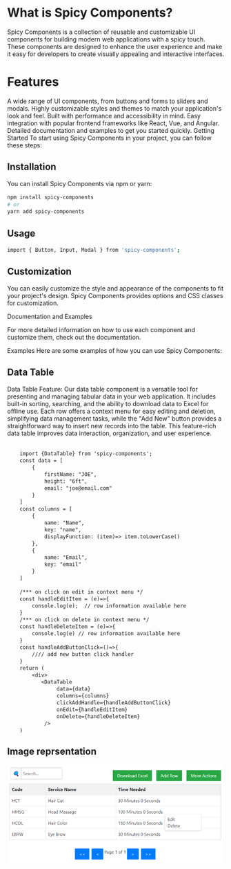 # What is Spicy Components?
Spicy Components is a collection of reusable and customizable UI components for building modern web applications with a spicy touch. These components are designed to enhance the user experience and make it easy for developers to create visually appealing and interactive interfaces.

# Features
A wide range of UI components, from buttons and forms to sliders and modals.
Highly customizable styles and themes to match your application's look and feel.
Built with performance and accessibility in mind.
Easy integration with popular frontend frameworks like React, Vue, and Angular.
Detailed documentation and examples to get you started quickly.
Getting Started
To start using Spicy Components in your project, you can follow these steps:

## Installation

You can install Spicy Components via npm or yarn:

```bash
npm install spicy-components
# or
yarn add spicy-components
```
## Usage
``` bash
import { Button, Input, Modal } from 'spicy-components';
```
## Customization

You can easily customize the style and appearance of the components to fit your project's design. Spicy Components provides options and CSS classes for customization.

Documentation and Examples

For more detailed information on how to use each component and customize them, check out the documentation.

Examples
Here are some examples of how you can use Spicy Components:

## Data Table
Data Table Feature: Our data table component is a versatile tool for presenting and managing tabular data in your web application. It includes built-in sorting, searching, and the ability to download data to Excel for offline use. Each row offers a context menu for easy editing and deletion, simplifying data management tasks, while the "Add New" button provides a straightforward way to insert new records into the table. This feature-rich data table improves data interaction, organization, and user experience.



``` JSX

    import {DataTable} from 'spicy-components';
    const data = [
        {
            firstName: "JOE",
            height: "6ft",
            email: "joe@email.com"
        }
    ]
    const columns = [
        {
            name: "Name",
            key: "name",
            displayFunction: (item)=> item.toLowerCase()
        },
        {
            name: "Email",
            key: "email"
        }
    ]

    /*** on click on edit in context menu */
    const handleEditItem = (e)=>{
        console.log(e);  // row information available here
    }
    /*** on click on delete in context menu */
    const handleDeleteItem = (e)=>{
        console.log(e) // row information available here
    }
    const handleAddButtonClick=()=>{
        //// add new button click handler
    }
    return (
        <div>
           <DataTable
                data={data} 
                columns={columns}
                clickAddHandle={handleAddButtonClick}
                onEdit={handleEditItem}
                onDelete={handleDeleteItem}
            />
    )

```

## Image reprsentation

![Image Alt Text](https://raw.githubusercontent.com/nbarman760/spicy-components/master/images/table.png)





